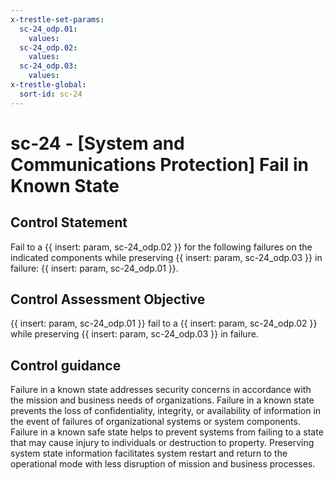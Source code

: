 ```yaml
---
x-trestle-set-params:
  sc-24_odp.01:
    values:
  sc-24_odp.02:
    values:
  sc-24_odp.03:
    values:
x-trestle-global:
  sort-id: sc-24
---
```


# sc-24 - \[System and Communications Protection\] Fail in Known State

## Control Statement

Fail to a {{ insert: param, sc-24_odp.02 }} for the following failures on the indicated components while preserving {{ insert: param, sc-24_odp.03 }} in failure: {{ insert: param, sc-24_odp.01 }}.

## Control Assessment Objective

 {{ insert: param, sc-24_odp.01 }} fail to a {{ insert: param, sc-24_odp.02 }} while preserving {{ insert: param, sc-24_odp.03 }} in failure.

## Control guidance

Failure in a known state addresses security concerns in accordance with the mission and business needs of organizations. Failure in a known state prevents the loss of confidentiality, integrity, or availability of information in the event of failures of organizational systems or system components. Failure in a known safe state helps to prevent systems from failing to a state that may cause injury to individuals or destruction to property. Preserving system state information facilitates system restart and return to the operational mode with less disruption of mission and business processes.
